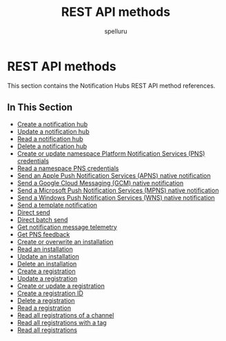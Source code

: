 ﻿---
title: "REST API methods"
ms.custom: ""
ms.date: 04/05/2019
ms.prod: "azure"
ms.reviewer: ""
ms.service: "notification-hubs"
ms.suite: ""
ms.tgt_pltfrm: ""
ms.topic: "reference"
author: "spelluru"
ms.author: "spelluru"
manager: "timlt"

---


# REST API methods
This section contains the Notification Hubs REST API method references.

## In This Section

- [Create a notification hub](create-notification-hub.md)
- [Update a notification hub](update-notification-hub.md)
- [Read a notification hub](read-notification-hub.md)
- [Delete a notification hub](read-notification-hub.md)
- [Create or update namespace Platform Notification Services (PNS) credentials](create-update-namespace-pns-credentials.md)
- [Read a namespace PNS credentials](read-namespace-pns-credentials.md)
- [Send an Apple Push Notification Services (APNS) native notification](send-apns-native-notification.md)
- [Send a Google Cloud Messaging (GCM) native notification](send-gcm-native-notification.md)
- [Send a Microsoft Push Notification Services (MPNS) native notification](send-mpns-native-notification.md)
- [Send a Windows Push Notification Services (WNS) native notification](send-wns-native-notification.md)
- [Send a template notification](send-template-notification.md)
- [Direct send](direct-send.md)
- [Direct batch send](direct-batch-send.md)
- [Get notification message telemetry](get-notification-message-telemetry.md)
- [Get PNS feedback](get-pns-feedback.md)
- [Create or overwrite an installation](create-overwrite-installation.md)
- [Read an installation](read-installation.md)
- [Update an installation](update-installation.md)
- [Delete an installation](delete-installation.md)
- [Create a registration](create-registration.md)
- [Update a registration](update-registration.md)
- [Create or update a registration](create-update-registration.md)
- [Create a registration ID](create-registration-id.md)
- [Delete a registration](delete-registration.md)
- [Read a registration](read-registration.md)
- [Read all registrations of a channel](read-all-registrations-channel.md)
- [Read all registrations with a tag](read-all-registrations-tag.md)
- [Read all registrations](read-all-registrations.md)

